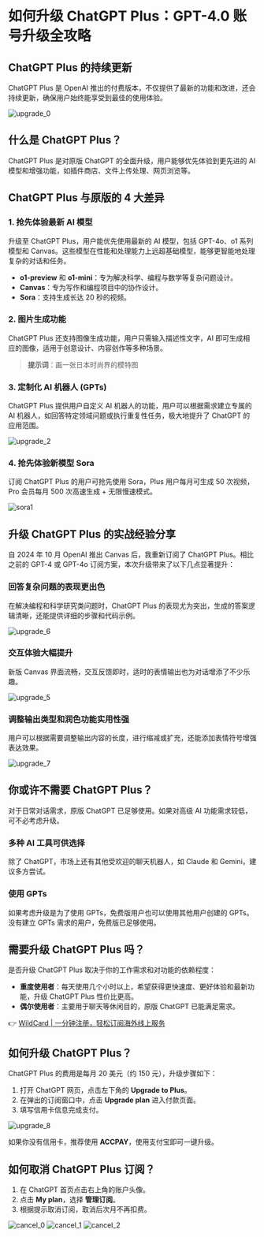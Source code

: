 # 如何升级 ChatGPT Plus：GPT-4.0 账号升级全攻略

## ChatGPT Plus 的持续更新

ChatGPT Plus 是 OpenAI 推出的付费版本，不仅提供了最新的功能和改进，还会持续更新，确保用户始终能享受到最佳的使用体验。

![upgrade_0](https://bbtdd.com/img/26094795316.webp)

## 什么是 ChatGPT Plus？

ChatGPT Plus 是对原版 ChatGPT 的全面升级，用户能够优先体验到更先进的 AI 模型和增强功能，如插件商店、文件上传处理、网页浏览等。

## ChatGPT Plus 与原版的 4 大差异

### 1. 抢先体验最新 AI 模型

升级至 ChatGPT Plus，用户能优先使用最新的 AI 模型，包括 GPT-4o、o1 系列模型和 Canvas。这些模型在性能和处理能力上远超基础模型，能够更智能地处理复杂的对话和任务。

- **o1-preview** 和 **o1-mini**：专为解决科学、编程与数学等复杂问题设计。
- **Canvas**：专为写作和编程项目中的协作设计。
- **Sora**：支持生成长达 20 秒的视频。

### 2. 图片生成功能

ChatGPT Plus 还支持图像生成功能，用户只需输入描述性文字，AI 即可生成相应的图像，适用于创意设计、内容创作等多种场景。

> **提示词**：画一张日本时尚界的模特图

### 3. 定制化 AI 机器人 (GPTs)

ChatGPT Plus 提供用户自定义 AI 机器人的功能，用户可以根据需求建立专属的 AI 机器人，如回答特定领域问题或执行重复性任务，极大地提升了 ChatGPT 的应用范围。

![upgrade_2](https://bbtdd.com/img/173378553.webp)

### 4. 抢先体验新模型 Sora

订阅 ChatGPT Plus 的用户可抢先使用 Sora，Plus 用户每月可生成 50 次视频，Pro 会员每月 500 次高速生成 + 无限慢速模式。

![sora1](https://bbtdd.com/img/0097697755190.webp)

## 升级 ChatGPT Plus 的实战经验分享

自 2024 年 10 月 OpenAI 推出 Canvas 后，我重新订阅了 ChatGPT Plus。相比之前的 GPT-4 或 GPT-4o 订阅方案，本次升级带来了以下几点显著提升：

### 回答复杂问题的表现更出色

在解决编程和科学研究类问题时，ChatGPT Plus 的表现尤为突出，生成的答案逻辑清晰，还能提供详细的步骤和代码示例。

![upgrade_6](https://bbtdd.com/img/22486285.webp)

### 交互体验大幅提升

新版 Canvas 界面流畅，交互反馈即时，适时的表情输出也为对话增添了不少乐趣。

![upgrade_5](https://bbtdd.com/img/5945501309185.webp)

### 调整输出类型和润色功能实用性强

用户可以根据需要调整输出内容的长度，进行缩减或扩充，还能添加表情符号增强表达效果。

![upgrade_7](https://bbtdd.com/img/19502305136443.webp)

## 你或许不需要 ChatGPT Plus？

对于日常对话需求，原版 ChatGPT 已足够使用。如果对高级 AI 功能需求较低，可不必考虑升级。

### 多种 AI 工具可供选择

除了 ChatGPT，市场上还有其他受欢迎的聊天机器人，如 Claude 和 Gemini，建议多方尝试。

### 使用 GPTs

如果考虑升级是为了使用 GPTs，免费版用户也可以使用其他用户创建的 GPTs。没有建立 GPTs 需求的用户，免费版已足够使用。

## 需要升级 ChatGPT Plus 吗？

是否升级 ChatGPT Plus 取决于你的工作需求和对功能的依赖程度：

- **重度使用者**：每天使用几个小时以上，希望获得更快速度、更好体验和最新功能，升级 ChatGPT Plus 性价比更高。
- **偶尔使用者**：主要用于聊天等休闲目的，原版 ChatGPT 已能满足需求。

👉 [WildCard | 一分钟注册，轻松订阅海外线上服务](https://bbtdd.com/WildCard)

## 如何升级 ChatGPT Plus？

ChatGPT Plus 的费用是每月 20 美元（约 150 元），升级步骤如下：

1. 打开 ChatGPT 网页，点击左下角的 **Upgrade to Plus**。
2. 在弹出的订阅窗口中，点击 **Upgrade plan** 进入付款页面。
3. 填写信用卡信息完成支付。

![upgrade_8](https://bbtdd.com/img/074747336719165.webp)

如果你没有信用卡，推荐使用 **ACCPAY**，使用支付宝即可一键升级。

## 如何取消 ChatGPT Plus 订阅？

1. 在 ChatGPT 首页点击右上角的账户头像。
2. 点击 **My plan**，选择 **管理订阅**。
3. 根据提示取消订阅，取消后次月不再扣费。

![cancel_0](https://bbtdd.com/img/3799832063567958.webp)
![cancel_1](https://bbtdd.com/img/872089192.webp)
![cancel_2](https://bbtdd.com/img/18977954388.webp)